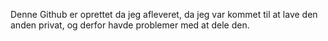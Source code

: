 Denne Github er oprettet da jeg afleveret, da jeg var kommet til at lave den anden privat, og derfor havde problemer med at dele den.
